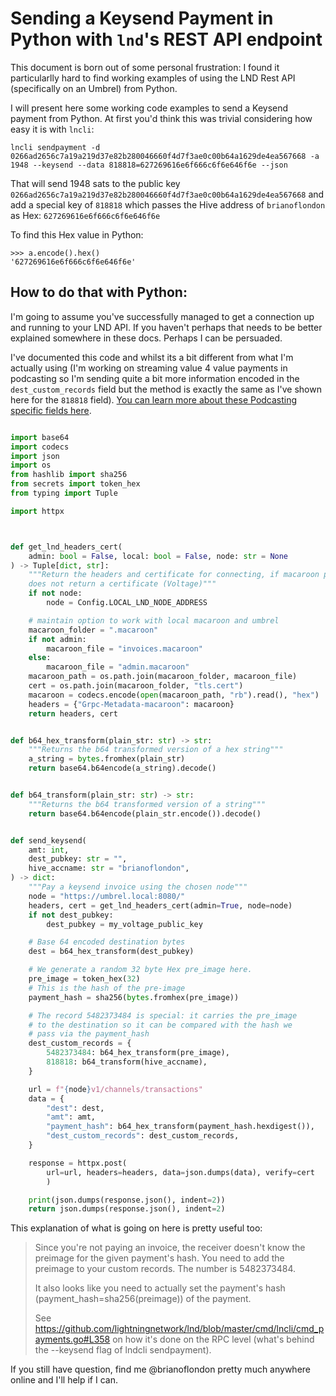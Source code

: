 # Sending a Keysend Payment in Python with `lnd`'s REST API endpoint

This document is born out of some personal frustration: I found it particularlly hard to find working examples of using the LND Rest API (specifically on an Umbrel) from Python.

I will present here some working code examples to send a Keysend payment from Python. At first you'd think this was trivial considering how easy it is with `lncli`:

`lncli sendpayment -d 0266ad2656c7a19a219d37e82b280046660f4d7f3ae0c00b64a1629de4ea567668 -a 1948 --keysend --data 818818=627269616e6f666c6f6e646f6e --json`

That will send 1948 sats to the public key `0266ad2656c7a19a219d37e82b280046660f4d7f3ae0c00b64a1629de4ea567668` and add a special key of `818818` which passes the Hive address of `brianoflondon` as Hex: `627269616e6f666c6f6e646f6e`

To find this Hex value in Python:
```
>>> a.encode().hex()
'627269616e6f666c6f6e646f6e'
```

## How to do that with Python:

I'm going to assume you've successfully managed to get a connection up and running to your LND API. If you haven't perhaps that needs to be better explained somewhere in these docs. Perhaps I can be persuaded.

I've documented this code and whilst its a bit different from what I'm actually using (I'm working on streaming value 4 value payments in podcasting so I'm sending quite a bit more information encoded in the `dest_custom_records` field but the method is exactly the same as I've shown here for the `818818` field). [You can learn more about these Podcasting specific fields here](https://github.com/satoshisstream/satoshis.stream/blob/main/TLV_registry.md).

```python

import base64
import codecs
import json
import os
from hashlib import sha256
from secrets import token_hex
from typing import Tuple

import httpx



def get_lnd_headers_cert(
    admin: bool = False, local: bool = False, node: str = None
) -> Tuple[dict, str]:
    """Return the headers and certificate for connecting, if macaroon passed as string
    does not return a certificate (Voltage)"""
    if not node:
        node = Config.LOCAL_LND_NODE_ADDRESS

    # maintain option to work with local macaroon and umbrel
    macaroon_folder = ".macaroon"
    if not admin:
        macaroon_file = "invoices.macaroon"
    else:
        macaroon_file = "admin.macaroon"
    macaroon_path = os.path.join(macaroon_folder, macaroon_file)
    cert = os.path.join(macaroon_folder, "tls.cert")
    macaroon = codecs.encode(open(macaroon_path, "rb").read(), "hex")
    headers = {"Grpc-Metadata-macaroon": macaroon}
    return headers, cert


def b64_hex_transform(plain_str: str) -> str:
    """Returns the b64 transformed version of a hex string"""
    a_string = bytes.fromhex(plain_str)
    return base64.b64encode(a_string).decode()


def b64_transform(plain_str: str) -> str:
    """Returns the b64 transformed version of a string"""
    return base64.b64encode(plain_str.encode()).decode()


def send_keysend(
    amt: int,
    dest_pubkey: str = "",
    hive_accname: str = "brianoflondon",
) -> dict:
    """Pay a keysend invoice using the chosen node"""
    node = "https://umbrel.local:8080/"
    headers, cert = get_lnd_headers_cert(admin=True, node=node)
    if not dest_pubkey:
        dest_pubkey = my_voltage_public_key

    # Base 64 encoded destination bytes
    dest = b64_hex_transform(dest_pubkey)

    # We generate a random 32 byte Hex pre_image here.
    pre_image = token_hex(32)
    # This is the hash of the pre-image
    payment_hash = sha256(bytes.fromhex(pre_image))

    # The record 5482373484 is special: it carries the pre_image
    # to the destination so it can be compared with the hash we
    # pass via the payment_hash
    dest_custom_records = {
        5482373484: b64_hex_transform(pre_image),
        818818: b64_transform(hive_accname),
    }

    url = f"{node}v1/channels/transactions"
    data = {
        "dest": dest,
        "amt": amt,
        "payment_hash": b64_hex_transform(payment_hash.hexdigest()),
        "dest_custom_records": dest_custom_records,
    }

    response = httpx.post(
        url=url, headers=headers, data=json.dumps(data), verify=cert
        )

    print(json.dumps(response.json(), indent=2))
    return json.dumps(response.json(), indent=2)

```


This explanation of what is going on here is pretty useful too:

>Since you're not paying an invoice, the receiver doesn't know the preimage for the given payment's hash. You need to add the preimage to your custom records. The number is 5482373484.
>
>It also looks like you need to actually set the payment's hash (payment_hash=sha256(preimage)) of the payment.
>
>See https://github.com/lightningnetwork/lnd/blob/master/cmd/lncli/cmd_payments.go#L358 on how it's done on the RPC level (what's behind the --keysend flag of lndcli sendpayment).

If you still have question, find me @brianoflondon pretty much anywhere online and I'll help if I can.